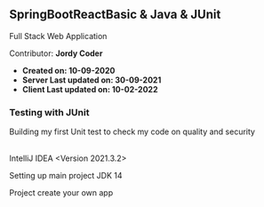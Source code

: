 ## SpringBootReactBasic & Java & JUnit


Full Stack Web Application

<Color>Contributor:
<b>Jordy Coder<br>
- Created on: 10-09-2020<br>
- Server Last updated on: 30-09-2021
- Client Last updated on: 10-02-2022
</b>


### Testing with JUnit
Building my first Unit test to check my code on quality and security

<br/>IntelliJ IDEA <Version 2021.3.2>

Setting up main project JDK 14


Project create your own app


